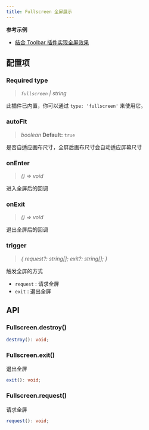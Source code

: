 ```yaml
---
title: Fullscreen 全屏展示
---
```


**参考示例**

- [结合 Toolbar 插件实现全屏效果](/examples/plugin/fullscreen/#basic)

## 配置项

### <Badge type="success">Required</Badge> type

> _`fullscreen` \| string_

此插件已内置，你可以通过 `type: 'fullscreen'` 来使用它。

### autoFit

> _boolean_ **Default:** `true`

是否自适应画布尺寸，全屏后画布尺寸会自动适应屏幕尺寸

### onEnter

> _() => void_

进入全屏后的回调

### onExit

> _() => void_

退出全屏后的回调

### trigger

> _{ request?: string[]; exit?: string[]; }_

触发全屏的方式

- `request` : 请求全屏
- `exit` : 退出全屏

## API

### Fullscreen.destroy()

```typescript
destroy(): void;
```

### Fullscreen.exit()

退出全屏

```typescript
exit(): void;
```

### Fullscreen.request()

请求全屏

```typescript
request(): void;
```
